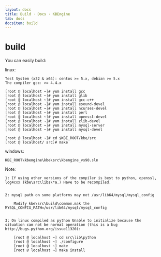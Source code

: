 ```yaml
---
layout: docs
title: Build · Docs · KBEngine
tab: docs
docsitem: build
---
```


build
==============

You can easily build:

linux:

	Test System (x32 & x64): centos >= 5.x, debian >= 5.x
	The compiler gcc: >= 4.4.x

	[root @ localhost ~]# yum install gcc  
	[root @ localhost ~]# yum install glib  
	[root @ localhost ~]# yum install gcc-c++  
	[root @ localhost ~]# yum install esound-devel  
	[root @ localhost ~]# yum install ncurses-devel 
	[root @ localhost ~]# yum install perl 
	[root @ localhost ~]# yum install openssl-devel 
	[root @ localhost ~]# yum install zlib-devel 
	[root @ localhost ~]# yum install mysql-server
	[root @ localhost ~]# yum install mysql-devel 

	[root @ localhost ~]# cd $KBE_ROOT/kbe/src
	[root @ localhost/ src]# make

windows:

	KBE_ROOT\kbengine\kbe\src\kbengine_vs90.sln


Note: 

	1: If using other versions of the compiler is best to python, openssl, log4cxx (kbe\src\libs\*a.) Have to be recompiled.


	2: mysql path on some platforms may not /usr/lib64/mysql/mysql_config

		Modify kbe\src\build\common.mak the MYSQL_CONFIG_PATH=/usr/lib64/mysql/mysql_config


	3: On linux compiled as python Unable to initialize because the situation can not be normal operation (this is a bug http://bugs.python.org/issue11320):

		[root @ localhost ~] cd src\lib\python
		[root @ localhost ~] ./configure
		[root @ localhost ~] make
		[root @ localhost ~] make install

